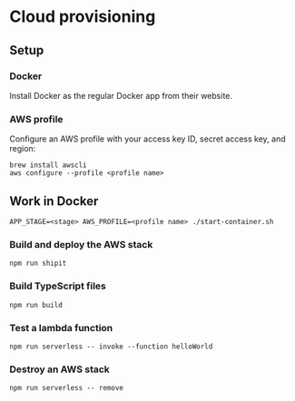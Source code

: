# Cloud provisioning

## Setup

### Docker

Install Docker as the regular Docker app from their website.

### AWS profile

Configure an AWS profile with your access key ID, secret access key, and region:

```
brew install awscli
aws configure --profile <profile name>
```

## Work in Docker

```
APP_STAGE=<stage> AWS_PROFILE=<profile name> ./start-container.sh
```

### Build and deploy the AWS stack

```
npm run shipit
```

### Build TypeScript files

```
npm run build
```

### Test a lambda function

```
npm run serverless -- invoke --function helloWorld
```

### Destroy an AWS stack

```
npm run serverless -- remove
```
